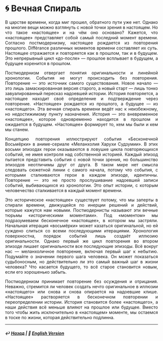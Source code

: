 # 🌀 Вечная Спираль

<p align="justify">В царстве времени, когда миг прошел, обратного пути уже нет. Однако на многие вещи можно взглянуть с новой точки зрения в настоящем. Но что такое «настоящее» и на чём оно основано? Кажется, что «настоящее» представляет собой самый последний момент времени. Согласно постмодернизму, настоящее рождается из повторения прошлого. Différance различных моментов времени составляет их суть. Настоящее отражается и повторяется как в прошлом, так и в будущем. Это непрерывный цикл «до-после» — прошлое всплывает в будущем, а будущее коренится в прошлом.</p>

<p align="justify">Постмодернизм отвергает понятия оригинальности и линейной хронологии. События не могут происходить без повторения. Повторение — это источник самого существования. Новое начало — это лишь замаскированная версия старого, а новый старт — лишь тонко завуалированный пересказ надоевшей истории. История повторяется, а настоящее находит своё определение и подтверждение через повторение. «Настоящее» рождается из прошлого, а будущее — из «настоящего». Эта вечная спираль времени ведёт нас к неизбежному, но недостижимому пункту назначения. История — это вневременное «настоящее», которое одновременно находится в прошлом и ожидается в будущем. «Настоящее» формирует то, кем мы были и кем мы станем.</p>

<p align="justify">Концепцию повторения иллюстрируют события «Бесконечной Восьмёрки» в аниме-сериале «Меланхолия Харухи Судзумии». В этих восьми эпизодах герои оказываются в ловушке цикла повторяющихся событий, не имея контроля над собственной историей. Каждый эпизод пытается представить события с новой точки зрения, но большинство эпизодов неотличимы друг от друга. В таком мире нет смысла следовать сюжетной линии с самого начала, потому что события, с которыми сталкиваются герои в каждом эпизоде, идентичны. Повторение — это не просто прослушивание надоевшей записи событий, выбивающихся из хронологии. Это опыт истории, с которым человечество сталкивается в каждый момент времени.</p>

<p align="justify">Это историческое «настоящее» существует потому, что мы заперты в спирали времени, движущейся по инерции решений и действий, которые кажутся нам новыми. Постмодернисты называют эти вечные тюрьмы «историческими моментами». Под «моментом» мы подразумеваем бесконечное «настоящее», в котором мы застряли. Начальная итерация «восьмёрки» может казаться оригинальной, но ей суждено слиться со всеми последующими итерациями. Хронология поверхностна, порядок событий лишь создаёт иллюзию оригинальности. Однако первый же цикл повторения во втором эпизоде лишает оригинальности все последующие эпизоды. Всё вокруг нас — меланхоличное повторение, включая первый шаг к небытию. Подумайте о значении первого шага человека. Он может показаться судьбоносным, но действительно ли это самый важный шаг в жизни человека? Что касается будущего, то всё старое становится новым, если его хорошенько забыть.</p>

<p align="justify">Постмодернизм принимает повторение без осуждения и отрицания. Неважно, стремится ли человек создать нечто оригинальное в иллюзии «настоящего» или снова и снова опирается на надоевшие клише. «Настоящее» растворяется в бесконечном повторении и переопределении истории. История становится более «настоящего», а наши действия всё меньше влияют на прошлое или будущее. Вместо того чтобы жить исключительно в «настоящем» моменте, мы остаемся в тоске по жизни, которая действительно подлинна.</p>

***

##### ↩️ [Назад](https://rozephyros.github.io/index-2.html) | 🗽 [English Version](english.md)
